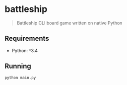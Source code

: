 # battleship

>Battleship CLI board game written on native Python

## Requirements

* Python: ^3.4

## Running

```bash
python main.py
```
